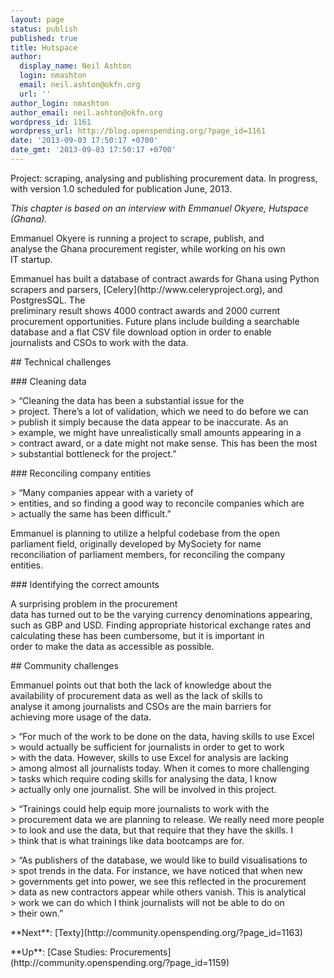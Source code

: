 ```yaml
---
layout: page
status: publish
published: true
title: Hutspace
author:
  display_name: Neil Ashton
  login: nmashton
  email: neil.ashton@okfn.org
  url: ''
author_login: nmashton
author_email: neil.ashton@okfn.org
wordpress_id: 1161
wordpress_url: http://blog.openspending.org/?page_id=1161
date: '2013-09-03 17:50:17 +0700'
date_gmt: '2013-09-03 17:50:17 +0700'
---
```

<div class="well">Project: scraping, analysing and publishing procurement data. In progress, with version 1.0 scheduled for publication June, 2013.</div>
<p><em>This chapter is based on an interview with Emmanuel Okyere, Hutspace (Ghana).</em></p>
<p>Emmanuel Okyere is running a project to scrape, publish, and<br />
analyse the Ghana procurement register, while working on his own<br />
IT startup.</p>
<p>Emmanuel has built a database of contract awards for Ghana using Python<br />
scrapers and parsers, [Celery](http://www.celeryproject.org), and PostgresSQL. The<br />
preliminary result shows 4000 contract awards and 2000 current<br />
procurement opportunities. Future plans include building a searchable<br />
database and a flat CSV file download option in order to enable<br />
journalists and CSOs to work with the data.</p>
<p>## Technical challenges</p>
<p>### Cleaning data</p>
<p>> “Cleaning the data has been a substantial issue for the<br />
> project. There’s a lot of validation, which we need to do before we can<br />
> publish it simply because the data appear to be inaccurate. As an<br />
> example, we might have unrealistically small amounts appearing in a<br />
> contract award, or a date might not make sense. This has been the most<br />
> substantial bottleneck for the project.”</p>
<p>### Reconciling company entities</p>
<p>> “Many companies appear with a variety of<br />
> entities, and so finding a good way to reconcile companies which are<br />
> actually the same has been difficult.”</p>
<p>Emmanuel is planning to utilize a helpful codebase from the open<br />
parliament field, originally developed by MySociety for name<br />
reconciliation of parliament members, for reconciling the company<br />
entities.</p>
<p>### Identifying the correct amounts</p>
<p>A surprising problem in the procurement<br />
data has turned out to be the varying currency denominations appearing,<br />
such as GBP and USD. Finding appropriate historical exchange rates and<br />
calculating these has been cumbersome, but it is important in<br />
order to make the data as accessible as possible.</p>
<p>## Community challenges</p>
<p>Emmanuel points out that both the lack of knowledge about the<br />
availability of procurement data as well as the lack of skills to<br />
analyse it among journalists and CSOs are the main barriers for<br />
achieving more usage of the data.</p>
<p>> “For much of the work to be done on the data, having skills to use Excel<br />
> would actually be sufficient for journalists in order to get to work<br />
> with the data. However, skills to use Excel for analysis are lacking<br />
> among almost all journalists today. When it comes to more challenging<br />
> tasks which require coding skills for analysing the data, I know<br />
> actually only one journalist. She will be involved in this project.</p>
<p>> “Trainings could help equip more journalists to work with the<br />
> procurement data we are planning to release. We really need more people<br />
> to look and use the data, but that require that they have the skills. I<br />
> think that is what trainings like data bootcamps are for.</p>
<p>> “As publishers of the database, we would like to build visualisations to<br />
> spot trends in the data. For instance, we have noticed that when new<br />
> governments get into power, we see this reflected in the procurement<br />
> data as new contractors appear while others vanish. This is analytical<br />
> work we can do which I think journalists will not be able to do on<br />
> their own.”</p>
<p>**Next**: [Texty](http://community.openspending.org/?page_id=1163)</p>
<p>**Up**: [Case Studies: Procurements](http://community.openspending.org/?page_id=1159)</p>
